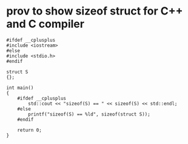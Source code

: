 # prov to show sizeof struct for C++ and C compiler

    #ifdef __cplusplus
    #include <iostream>
    #else
    #include <stdio.h>
    #endif

    struct S
    {};

    int main()
    {
        #ifdef __cplusplus
            std::cout << "sizeof(S) == " << sizeof(S) << std::endl;
        #else
            printf("sizeof(S) == %ld", sizeof(struct S));
        #endif

        return 0;
    }
